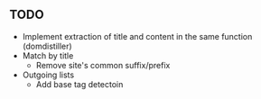 ## TODO
- Implement extraction of title and content in the same function (domdistiller)
- Match by title
  - Remove site's common suffix/prefix
- Outgoing lists
  - Add base tag detectoin